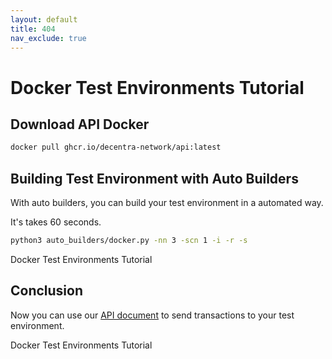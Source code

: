 ```yaml
---
layout: default
title: 404
nav_exclude: true
---
```


# Docker Test Environments Tutorial

## Download API Docker

```bash
docker pull ghcr.io/decentra-network/api:latest
```

## Building Test Environment with Auto Builders

With auto builders, you can build your test environment in a automated way.

It's takes 60 seconds.

```bash
python3 auto_builders/docker.py -nn 3 -scn 1 -i -r -s
```

<walkthrough-footnote>Docker Test Environments Tutorial</walkthrough-footnote>

## Conclusion

Now you can use our [API document](https://docs.decentranetwork.org/systems/api.html) to send transactions to your test environment.

<walkthrough-conclusion-trophy></walkthrough-conclusion-trophy>

<walkthrough-footnote>Docker Test Environments Tutorial</walkthrough-footnote>
